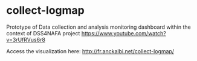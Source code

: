 # collect-logmap

Prototype of Data collection and analysis monitoring dashboard within the context of DSS4NAFA project https://www.youtube.com/watch?v=3rUfRVus6r8

Access the visualization here: http://fr.anckalbi.net/collect-logmap/
